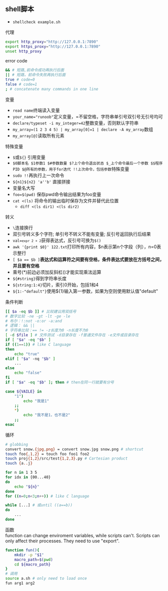 ## shell脚本
- `shellcheck example.sh`

代理
```sh
export http_proxy="http://127.0.0.1:7890"
export https_proxy="http://127.0.0.1:7890"
unset http_proxy
```

error code
```bash
&& # 短路,前命令成功再执行后面
|| # 短路，前命令失败再执行后面
true # code=0
false # code=1
; # concatenate many commands in one line
```

变量
- `read name`终端读入变量
- `your_name="runoob"`定义变量，=不留空格，字符串单引号双引号无引号均可
- `declare/typeset -i my_integer=42`整数变量，否则默认字符串
- `my_array=(1 2 3 4 5) | my_array[0]=1 | declare -A my_array`数组
- `my_array[@]`读取所有元素

特殊变量
- `$`或`${}` 引用变量
- `$0脚本名 $1参数1 $#参数数量 $?上个命令退出状态 $_上个命令最后一个参数 $$程序PID $@所有的参数，用于for迭代 !!上次命令，包括参数`特殊变量
- `sudo !!`再执行上一次命令
- `${n1}${n2} 'a''b'` 直接拼接
- 变量名大写
- `foo=$(pwd)` 保存pwd命令输出结果为foo变量
- `cat <(ls)` 将命令的输出临时保存为文件并替代此位置  
    - `diff <(ls dir1) <(ls dir2)`

转义
- `\`连接换行
- 双引号转义多个字符; 单引号不转义不能有变量; 反引号返回执行后结果
- <code>val=`expr 2 + 2`</code>获得表达式，反引号可换为<code>$()</code>
- `awk '{print $0}' 122.txt`打印所有内容，$n表示第n个字段（列），n=0表示整行
- `[ $a == $b ]`**表达式和运算符之间要有空格，条件表达式要放在方括号之间，并且要有空格**
- 乘号(*)前边必须加反斜杠(\)才能实现乘法运算
- `${#string}`得到字符串长度
- `${string:1:4}`切片，索引0开始，包括1和4
- `${1:-"default"}`使用${1}输入第一参数，如果为空则使用默认值"default"

条件判断  
```bash
[[ $a -eq $b ]] # 比较建议用双括号
# 数字比较 -ne -gt -lt -ge -le
# 布尔：!:not -o:or -a:and
# 逻辑： && ||
# 字符串比较：== != -z长度为0 -n长度不为0
[ -d $file ] # 文件测试 -d目录存在 -f普通文件存在 -e文件或目录存在
if [ "$a" -eq "$b" ]
if ((1==1)) # like C language
then
    echo "true"
elif [ "$a" -nq "$b" ]
    ...
else
    echo "false"
fi
if [ "$a" -eq "$b" ]; then # then在同一行就要有分号

case ${VAILE} in
    "1")
        echo "我是1"
    ;;
    *)
        echo "我不是1，也不是2"
    ;;
esac
```

循环  
```bash
# globbing
convert snow.{jpg,png} = convert snow.jpg snow.png # shortcut
touch foo{,1,2} = touch foo foo1 foo2
touch proj{1,2}/src/test{1,2,3}.py # Cartesian product
touch {a..j}

for n in 1 3 5
for idx in {00...40}
do
    echo "${n}"
done
for ((n=0;n<3;n++)) # like C language

while [...] # 或until ((a==b))
do
    ...
done
```

函数  
function can change enviroment variables, while scripts can't.
Scripts can only affect their processes. They need to use "export".  
```bash
function fun(){
    mkdir -p "$1"
    macro_path=$(pwd)
    cd ${macro_path}
}
# 调用
source a.sh # only need to load once
fun arg1 arg2
```